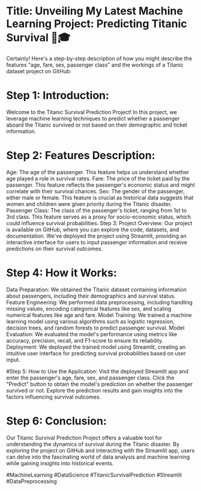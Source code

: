  
 
 # Title: Unveiling My Latest Machine Learning Project: Predicting Titanic Survival 🚢🎓

Certainly! Here's a step-by-step description of how you might describe the features "age, fare, sex, passenger class" and the workings of a Titanic dataset project on GitHub:

# Step 1: Introduction:
Welcome to the Titanic Survival Prediction Project! In this project, we leverage machine learning techniques to predict whether a passenger aboard the Titanic survived or not based on their demographic and ticket information.

# Step 2: Features Description:
Age: The age of the passenger. This feature helps us understand whether age played a role in survival rates.
Fare: The price of the ticket paid by the passenger. This feature reflects the passenger's economic status and might correlate with their survival chances.
Sex: The gender of the passenger, either male or female. This feature is crucial as historical data suggests that women and children were given priority during the Titanic disaster.
Passenger Class: The class of the passenger's ticket, ranging from 1st to 3rd class. This feature serves as a proxy for socio-economic status, which could influence survival probabilities.
Step 3: Project Overview:
Our project is available on GitHub, where you can explore the code, datasets, and documentation. We've deployed the project using Streamlit, providing an interactive interface for users to input passenger information and receive predictions on their survival outcomes.

# Step 4: How it Works:
Data Preparation: We obtained the Titanic dataset containing information about passengers, including their demographics and survival status.
Feature Engineering: We performed data preprocessing, including handling missing values, encoding categorical features like sex, and scaling numerical features like age and fare.
Model Training: We trained a machine learning model using various algorithms such as logistic regression, decision trees, and random forests to predict passenger survival.
Model Evaluation: We evaluated the model's performance using metrics like accuracy, precision, recall, and F1-score to ensure its reliability.
Deployment: We deployed the trained model using Streamlit, creating an intuitive user interface for predicting survival probabilities based on user input.

#Step 5: How to Use the Application:
Visit the deployed Streamlit app and enter the passenger's age, fare, sex, and passenger class.
Click the "Predict" button to obtain the model's prediction on whether the passenger survived or not.
Explore the prediction results and gain insights into the factors influencing survival outcomes.
# Step 6: Conclusion:
Our Titanic Survival Prediction Project offers a valuable tool for understanding the dynamics of survival during the Titanic disaster. By exploring the project on GitHub and interacting with the Streamlit app, users can delve into the fascinating world of data analysis and machine learning while gaining insights into historical events.



#MachineLearning #DataScience #TitanicSurvivalPrediction #Streamlit #DataPreprocessing

